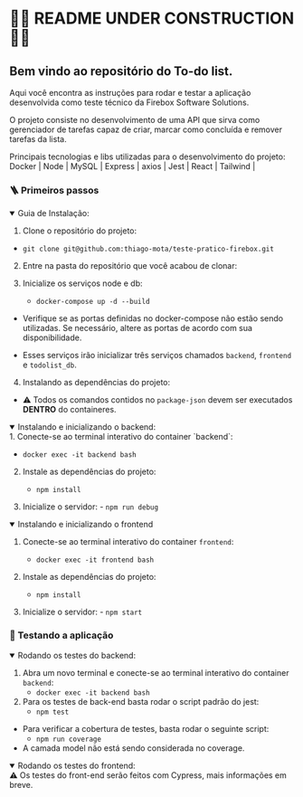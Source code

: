 # 🚧🚧 README UNDER CONSTRUCTION 🚧🚧

## Bem vindo ao repositório do To-do list.

Aqui você encontra as instruções para rodar e testar a aplicação desenvolvida como teste técnico da Firebox Software Solutions.

O projeto consiste no desenvolvimento de uma API que sirva como gerenciador de tarefas capaz de criar, marcar como concluída e remover tarefas da lista.

Principais tecnologias e libs utilizadas para o desenvolvimento do projeto:
<br>
Docker | Node | MySQL | Express | axios | Jest | React | Tailwind |

### 🪜 Primeiros passos

<details open>
  <summary>Guia de Instalação:</summary>

1. Clone o repositório do projeto:

- `git clone git@github.com:thiago-mota/teste-pratico-firebox.git`

2. Entre na pasta do repositório que você acabou de clonar:

3. Inicialize os serviços node e db:
   - `docker-compose up -d --build`

- Verifique se as portas definidas no docker-compose não estão sendo utilizadas. Se necessário, altere as portas de acordo com sua disponibilidade.

- Esses serviços irão inicializar três serviços chamados `backend`, `frontend` e `todolist_db`.

4. Instalando as dependências do projeto:

- ⚠️ Todos os comandos contidos no `package-json` devem ser executados **DENTRO** do containeres.
</details>

<details open>
<summary> Instalando e inicializando o backend: </summary>
1. Conecte-se ao terminal interativo do container `backend`:

   - `docker exec -it backend bash`

2. Instale as dependências do projeto:

   - `npm install`

3. Inicialize o servidor: - `npm run debug`
</details>

<details open>
<summary> Instalando e inicializando o frontend </summary>

1. Conecte-se ao terminal interativo do container `frontend`:

   - `docker exec -it frontend bash`

2. Instale as dependências do projeto:

   - `npm install`

3. Inicialize o servidor: - `npm start`
</details>
</details>



### 🧪 Testando a aplicação

<details open>
  <summary> Rodando os testes do backend:</summary>

1. Abra um novo terminal e conecte-se ao terminal interativo do container `backend`:
   - `docker exec -it backend bash`
2. Para os testes de back-end basta rodar o script padrão do jest:
   - `npm test`

- Para verificar a cobertura de testes, basta rodar o seguinte script:
  - `npm run coverage`
- A camada model não está sendo considerada no coverage.
</details>

<details open>
<summary>Rodando os testes do frontend:</summary>
  ⚠️ Os testes do front-end serão feitos com Cypress, mais informações em breve.

</details>
